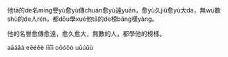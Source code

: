 他tā的de名míng譽yù愈yù傳chuán愈yù遠yuǎn，愈yù久jiǔ愈yù大da，無wú數shù的de人rén，都dōu學xué他tā的de榜bǎng樣yàng。

他的名譽愈傳愈遠，愈久愈大，無數的人，都學他的榜樣。


aāáǎà
eēéěè
iīíǐì
oōóǒò
uūúǔù
